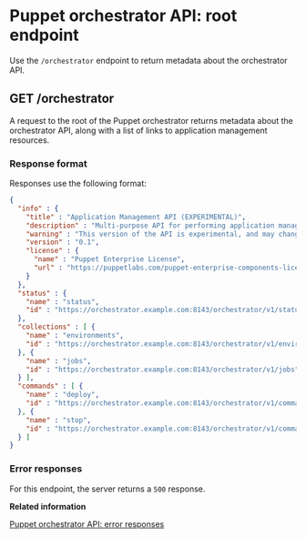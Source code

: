 # Puppet orchestrator API: root endpoint

Use the `/orchestrator` endpoint to return metadata about the orchestrator API.

## GET /orchestrator

A request to the root of the Puppet orchestrator returns metadata about the orchestrator API, along with a list of links to application management resources.

### Response format

Responses use the following format:

```json
{
  "info" : {
    "title" : "Application Management API (EXPERIMENTAL)",
    "description" : "Multi-purpose API for performing application management operations",
    "warning" : "This version of the API is experimental, and may change in backwards-incompatible ways in the future",
    "version" : "0.1",
    "license" : {
      "name" : "Puppet Enterprise License",
      "url" : "https://puppetlabs.com/puppet-enterprise-components-licenses"
    }
  },
  "status" : {
    "name" : "status",
    "id" : "https://orchestrator.example.com:8143/orchestrator/v1/status"
  },
  "collections" : [ {
    "name" : "environments",
    "id" : "https://orchestrator.example.com:8143/orchestrator/v1/environments"
  }, {
    "name" : "jobs",
    "id" : "https://orchestrator.example.com:8143/orchestrator/v1/jobs"
  } ],
  "commands" : [ {
    "name" : "deploy",
    "id" : "https://orchestrator.example.com:8143/orchestrator/v1/command/deploy"
  }, {
    "name" : "stop",
    "id" : "https://orchestrator.example.com:8143/orchestrator/v1/command/stop"
  } ]
}
```

### Error responses

For this endpoint, the server returns a `500` response.

**Related information**  


[Puppet orchestrator API: error responses](orchestrator_api_error_responses.md)

